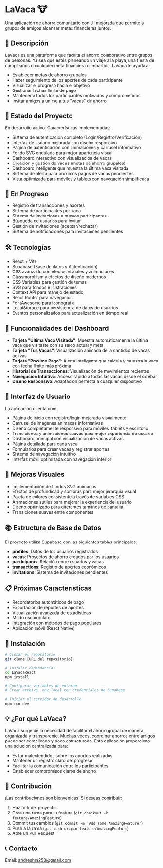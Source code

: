 # LaVaca 🐮
Una aplicación de ahorro comunitario con UI mejorada que permite a grupos de amigos alcanzar metas financieras juntos.

## 🎯 Descripción
LaVaca es una plataforma que facilita el ahorro colaborativo entre grupos de personas. Ya sea que estés planeando un viaje a la playa, una fiesta de cumpleaños o cualquier meta financiera compartida, LaVaca te ayuda a:
- Establecer metas de ahorro grupales
- Hacer seguimiento de los aportes de cada participante
- Visualizar el progreso hacia el objetivo
- Gestionar fechas límite de pago
- Mantener a todos los participantes motivados y comprometidos
- Invitar amigos a unirse a tus "vacas" de ahorro

## 🚀 Estado del Proyecto
En desarrollo activo. Características implementadas:
- Sistema de autenticación completo (Login/Registro/Verificación)
- Interfaz de usuario mejorada con diseño responsivo
- Página de autenticación con animaciones y carrusel informativo
- Fondo SVG ondulado para mejor apariencia visual
- Dashboard interactivo con visualización de vacas
- Creación y gestión de vacas (metas de ahorro grupales)
- Dashboard inteligente que muestra la última vaca visitada
- Sistema de alerta para próximos pagos de vacas pendientes
- Vista optimizada para móviles y tablets con navegación simplificada

## 🔄 En Progreso
- Registro de transacciones y aportes
- Sistema de participantes por vaca
- Sistema de invitaciones a nuevos participantes
- Búsqueda de usuarios para invitar
- Gestión de invitaciones (aceptar/rechazar)
- Sistema de notificaciones para invitaciones pendientes

## 🛠 Tecnologías
- React + Vite
- Supabase (Base de datos y Autenticación)
- CSS avanzado con efectos visuales y animaciones
- Glassmorphism y efectos de diseño modernos
- CSS Variables para gestión de temas
- SVG para fondos e ilustraciones
- Context API para manejo de estado
- React Router para navegación
- FontAwesome para iconografía
- LocalStorage para persistencia de datos de usuarios
- Eventos personalizados para actualización en tiempo real

## 🎨 Funcionalidades del Dashboard
- **Tarjeta "Última Vaca Visitada"**: Muestra automáticamente la última vaca que visitaste con su saldo actual y meta
- **Tarjeta "Tus Vacas"**: Visualización animada de la cantidad de vacas activas
- **Tarjeta "Próximo Pago"**: Alerta inteligente que calcula y muestra la vaca con fecha límite más próxima
- **Historial de Transacciones**: Visualización de movimientos recientes
- **Navegación Intuitiva**: Acceso rápido a todas las vacas desde el sidebar
- **Diseño Responsivo**: Adaptación perfecta a cualquier dispositivo

## 📱 Interfaz de Usuario
La aplicación cuenta con:
- Página de inicio con registro/login mejorado visualmente
- Carrusel de imágenes animadas informativas
- Diseño completamente responsivo para móviles, tablets y escritorio
- Transiciones y animaciones suaves para mejor experiencia de usuario
- Dashboard principal con visualización de vacas activas
- Página detallada para cada vaca
- Formularios para crear vacas y registrar aportes
- Sistema de navegación intuitivo
- Interfaz móvil optimizada con navegación inferior

## 🎨 Mejoras Visuales
- Implementación de fondos SVG animados
- Efectos de profundidad y sombras para mejor jerarquía visual
- Paleta de colores consistente a través de variables CSS
- Animaciones sutiles para mejorar la experiencia del usuario
- Diseño optimizado para diferentes tamaños de pantalla
- Transiciones suaves entre componentes

## 📚 Estructura de Base de Datos
El proyecto utiliza Supabase con las siguientes tablas principales:
- **profiles**: Datos de los usuarios registrados
- **vacas**: Proyectos de ahorro creados por los usuarios
- **participants**: Relación entre usuarios y vacas
- **transactions**: Registro de aportes económicos
- **invitations**: Sistema de invitaciones pendientes

## 📋 Próximas Características
- Recordatorios automáticos de pago
- Exportación de reportes de aportes
- Visualización avanzada de estadísticas
- Modo oscuro/claro
- Integración con métodos de pago populares
- Aplicación móvil (React Native)

## 🔧 Instalación
```bash
# Clonar el repositorio
git clone [URL del repositorio]

# Instalar dependencias
cd LaVacaReact
npm install

# Configurar variables de entorno
# Crear archivo .env.local con credenciales de Supabase

# Iniciar el servidor de desarrollo
npm run dev
```

## 💡 ¿Por qué LaVaca?
LaVaca surge de la necesidad de facilitar el ahorro grupal de manera organizada y transparente. Muchas veces, coordinar ahorros entre amigos puede ser complicado y poco estructurado. Esta aplicación proporciona una solución centralizada para:
- Evitar malentendidos sobre los aportes realizados
- Mantener un registro claro del progreso
- Facilitar la comunicación entre los participantes
- Establecer compromisos claros de ahorro

## 👥 Contribución
¡Las contribuciones son bienvenidas! Si deseas contribuir:
1. Haz fork del proyecto
2. Crea una rama para tu feature (`git checkout -b feature/AmazingFeature`)
3. Commit tus cambios (`git commit -m 'Add some AmazingFeature'`)
4. Push a la rama (`git push origin feature/AmazingFeature`)
5. Abre un Pull Request

## 📞 Contacto
Email: andreshm253@gmail.com